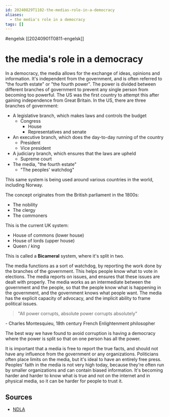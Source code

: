 ```yaml
---
id: 20240829T1102-the-medias-role-in-a-democracy
aliases:
  - the media's role in a democracy
tags: []
---
```


#engelsk [[20240901T0811-engelsk]]

# the media's role in a democracy

In a democracy, the media allows for the exchange of ideas, opinions and information. It's independent from the government, and is often referred to "the fourth estate" or "the fourth power". The power is divided between different branches of government to prevent any single person from becoming too powerful. The US was the first country to attempt this after gaining independence from Great Britain. In the US, there are three branches of government:

- A legislative branch, which makes laws and controls the budget
  - Congress
    - House
    - Representatives and senate
- An executive branch, which does the day-to-day running of the country
  - President
  - Vice president
- A judiciary branch, which ensures that the laws are upheld
  - Supreme court
- The media, "the fourth estate"
  - "The peoples' watchdog"

This same system is being used around various countries in the world, including Norway.

The concept originates from the British parliament in the 1800s:

- The nobility
- The clergy
- The commoners

This is the current UK system:

- House of commons (lower house)
- House of lords (upper house)
- Queen / king

This is called a **Bicameral** system, where it's split in two.

The media functions as a sort of watchdog, by reporting the work done by the branches of the government. This helps people know what to vote in elections. The media reports on issues, and ensures that these issues are dealt with properly. The media works as an intermediate between the government and the people, so that the people know what is happening in the government, and the government knows what people want. The media has the explicit capacity of advocacy, and the implicit ability to frame political issues.

> "All power corrupts, absolute power corrupts absolutely"

\- Charles Montesquieu, 18th century French Enlightenment philosopher

The best way we have found to avoid corruption is having a democracy where the power is split so that on one person has all the power.

It is important that a media is free to report the true facts, and should not have any influence from the government or any organizations. Politicians often place limits on the media, but it's ideal to have an entirely free press. Peoples' faith in the media is not very high today, because they're often run by smaller organizations and can contain biased information. It's becoming harder and harder to know what is true and not on the internet and in physical media, so it can be harder for people to trust it.

## Sources

- [NDLA](https://ndla.no/subject:1:c8d6ed8b-d376-4c7b-b73a-3a1d48c3a357/topic:95017d94-1982-4228-9c29-cd2ea191bf5f/topic:aae341bb-fc27-43ab-8704-d3f2d19d143d/resource:48b19838-ab00-4c76-92eb-537d30b87906)
